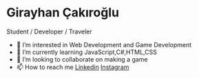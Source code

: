 # Girayhan Çakıroğlu

Student / Developer / Traveler

- 👀 I’m interested in Web Development and Game Development
- 🌱 I’m currently learning JavaScript,C#,HTML,CSS
- 💞️ I’m looking to collaborate on making a game
- 📫 How to reach me [Linkedin](https://www.linkedin.com/in/girayhancakiroglu/) [Instagram](https://www.instagram.com/giray_cakr/)

